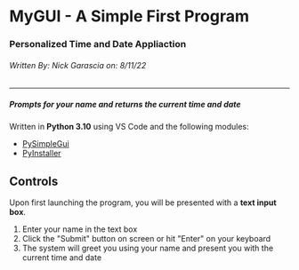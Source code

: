 # MyGUI - A Simple First Program

### Personalized Time and Date Appliaction 
###### Written By: *Nick Garascia* on: *8/11/22*
***

##### Prompts for your name and returns the current time and date

Written in **Python 3.10** using VS Code and the following modules:
- [PySimpleGui](https://www.pysimplegui.org/en/latest/)
- [PyInstaller](https://pyinstaller.org/en/stable/)

## Controls
Upon first launching the program, you will be presented with a **text input box**. 
1. Enter your name in the text box
2. Click the "Submit" button on screen or hit "Enter" on your keyboard
3. The system will greet you using your name and present you with the current time and date
